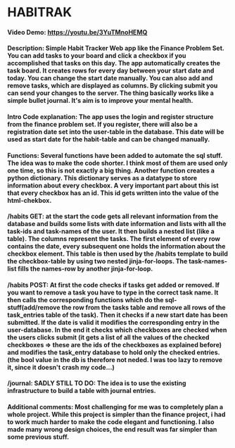 # HABITRAK
#### Video Demo: https://youtu.be/3YuTMnoHEMQ
#### Description: Simple Habit Tracker Web app like the Finance Problem Set. You can add tasks to your board and click a checkbox if you accomplished that tasks on this day. The app automatically creates the task board. It creates rows for every day between your start date and today. You can change the start date manually. You can also add and remove tasks, which are displayed as columns. By clicking submit you can send your changes to the server. The thing basically works like a simple bullet journal. It's aim is to improve your mental health.
#### Intro Code explanation: The app uses the login and register structure from the finance problem set. If you register, there will also be a registration date set into the user-table in the database. This date will be used as start date for the habit-table and can be changed manually.
#### Functions: Several functions have been added to automate the sql stuff. The idea was to make the code shorter. I think most of them are used only one time, so this is not exactly a big thing. Another function creates a python dictionary. This dictionary serves as a datatype to store information about every checkbox. A very important part about this ist that every checkbox has an id. This id gets written into the value of the html-chekbox.
#### /habits GET: at the start the code gets all relevant information from the database and builds some lists with date information and lists with all the task-ids and task-names of the user. It then builds a nested list (like a table). The columns represent the tasks. The first element of every row contains the date, every subsequent one holds the information about the checkbox element. This table is then used by the /habits template to build the checkbox-table by using two nested jinja-for-loops. The task-names-list fills the names-row by another jinja-for-loop. 
#### /habits POST: At first the code checks if tasks get added or removed. If you want to remove a task you have to type in the correct task name. It then calls the corresponding functions which do the sql-stuff(add/remove the row from the tasks table and remove all rows of the task_entries table of the task). Then it checks if a new start date has been submitted. If the date is valid it modifies the corresponding entry in the user-database. In the end it checks which checkboxes are checked when the users clicks submit (it gets a list of all the values of the checked checkboxes => these are the ids of the checkboxes as explained before) and modifies the task_entry database to hold only the checked entries. (the bool value in the db is therefore not neded. I was too lazy to remove it, since it doesn't crash my code...) 
#### /journal: SADLY STILL TO DO: The idea is to use the existing infrastructure to build a table with journal entries. 
#### Additional comments: Most challenging for me was to completely plan a whole project. While this project is simpler than the finance project, i had to work much harder to make the code elegant and functioning. I also made many wrong design choices, the end result was far simpler than some previous stuff.
